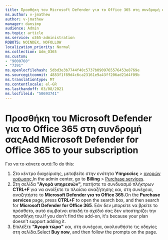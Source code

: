 ```yaml
---
title: Προσθήκη του Microsoft Defender για το Office 365 στη συνδρομή σας
ms.author: v-jmathew
author: v-jmathew
manager: dansimp
audience: Admin
ms.topic: article
ms.service: o365-administration
ROBOTS: NOINDEX, NOFOLLOW
localization_priority: Normal
ms.collection: Adm_O365
ms.custom:
- "9000760"
- "7391"
ms.openlocfilehash: 5dbd3e3b7744f48c5737b0909765576453e8769e
ms.sourcegitcommit: 4883f1f89d4c6ca23161e9a43ff206ad21d4f09b
ms.translationtype: MT
ms.contentlocale: el-GR
ms.lasthandoff: 03/08/2021
ms.locfileid: "50693741"
---
```

# <a name="add-microsoft-defender-for-office-365-to-your-subscription"></a><span data-ttu-id="1cc48-102">Προσθήκη του Microsoft Defender για το Office 365 στη συνδρομή σας</span><span class="sxs-lookup"><span data-stu-id="1cc48-102">Add Microsoft Defender for Office 365 to your subscription</span></span>

<span data-ttu-id="1cc48-103">Για να το κάνετε αυτό:</span><span class="sxs-lookup"><span data-stu-id="1cc48-103">To do this:</span></span>

1. <span data-ttu-id="1cc48-104">Στο κέντρο διαχείρισης, μεταβείτε στην ενότητα **Υπηρεσίες**  >  [αγορών χρέωσης.](https://go.microsoft.com/fwlink/p/?linkid=868433)</span><span class="sxs-lookup"><span data-stu-id="1cc48-104">In the admin center, go to **Billing** > [Purchase services](https://go.microsoft.com/fwlink/p/?linkid=868433).</span></span>
2. <span data-ttu-id="1cc48-105">Στη σελίδα **"Αγορά υπηρεσιών",** πατήστε το συνδυασμό πλήκτρων **CTRL+F** για να ανοίξετε το πλαίσιο αναζήτησης και, στη συνέχεια, αναζητήστε το **Microsoft Defender για το Office 365.**</span><span class="sxs-lookup"><span data-stu-id="1cc48-105">On the **Purchase services** page, press **CTRL+F** to open the search box, and then search for **Microsoft Defender for Office 365**.</span></span> <span data-ttu-id="1cc48-106">Εάν δεν μπορείτε να βρείτε το πρόσθετο, αυτό συμβαίνει επειδή το σχέδιό σας δεν υποστηρίζει την προσθήκη του.</span><span class="sxs-lookup"><span data-stu-id="1cc48-106">If you don't find the add-on, it's because your plan doesn't support adding it.</span></span>
3. <span data-ttu-id="1cc48-107">Επιλέξτε **"Αγορά τώρα"** και, στη συνέχεια, ακολουθήστε τις οδηγίες στη σελίδα.</span><span class="sxs-lookup"><span data-stu-id="1cc48-107">Select **Buy now**, and then follow the prompts on the page.</span></span>
